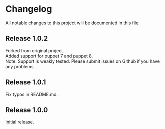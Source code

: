 # Changelog

All notable changes to this project will be documented in this file.

## Release 1.0.2

Forked from original project.  
Added support for puppet 7 and puppet 8.  
Note: Support is weakly tested. Please submit issues on Github if you have any problems.

## Release 1.0.1

Fix typos in README.md.

## Release 1.0.0

Initial release.
